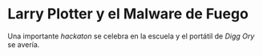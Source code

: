 # Larry Plotter y el Malware de Fuego

Una importante *hackaton* se celebra en la escuela y el portátil de *Digg Ory* se avería.
